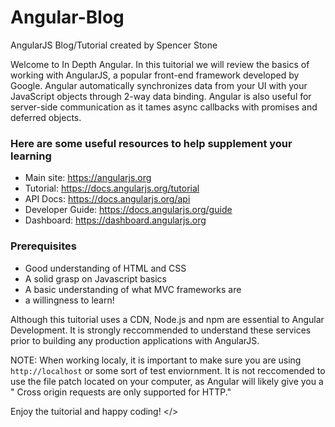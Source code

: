 # Angular-Blog
AngularJS Blog/Tutorial created by Spencer Stone

Welcome to In Depth Angular. In this tuitorial we will review the basics of working with AngularJS, a popular front-end framework developed by Google. Angular automatically synchronizes data from your UI with your JavaScript objects through 2-way data binding. Angular is also useful for server-side communication as it tames async callbacks with promises and deferred objects.

### Here are some useful resources to help supplement your learning

* Main site: https://angularjs.org
* Tutorial: https://docs.angularjs.org/tutorial
* API Docs: https://docs.angularjs.org/api
* Developer Guide: https://docs.angularjs.org/guide
* Dashboard: https://dashboard.angularjs.org

### Prerequisites

* Good understanding of HTML and CSS
* A solid grasp on Javascript basics
* A basic understanding of what MVC frameworks are
* a willingness to learn!

Although this tuitorial uses a CDN, Node.js and npm are essential to Angular Development. It is strongly reccommended to understand these services prior to building any production applications with AngularJS.

NOTE: When working localy, it is important to make sure you are using <code class="code">http://localhost</code> or some sort of test enviornment. It is not reccomended to use the file patch located on your computer, as Angular will likely give you
a " Cross origin requests are only supported for HTTP."

Enjoy the tuitorial and happy coding! </>
